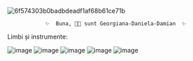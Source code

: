 ![6f574303b0badbdeadf1af68b61ce71b](https://github.com/user-attachments/assets/1fdd5ef6-5900-486c-ad9a-a8246d4c175e)

                ✨  Buna, 👋🏼 sunt Georgiana-Daniela-Damian  ✨




Limbi și instrumente:

![image](https://github.com/user-attachments/assets/5a23e37c-6069-496c-a8cc-71e1d7ff3fd5)
![image](https://github.com/user-attachments/assets/ed54ab05-1007-4b01-90af-4569a9caaf09)
![image](https://github.com/user-attachments/assets/3203acd5-661b-4e3d-99f2-de7ccc51ab70)
![image](https://github.com/user-attachments/assets/a3f4f552-d26e-456d-8dfc-31d62662603c)
![image](https://github.com/user-attachments/assets/91c169ef-812d-4cf6-93d7-d1fa2e03946c)

